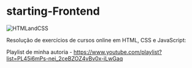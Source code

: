 # starting-Frontend

![HTMLandCSS](https://lh5.googleusercontent.com/YDHdIi-_77KrwvowfhtBjJOv8V912ufI3eFCT_MbKdqD7XSe5Tc1QVMfAmlzUgTOiAVaxuZYKHhKZWzhBAoxz55DsUemqEd_NAFEFE0PBBMPwq7lF38=w1175)

Resolução de exercícios de cursos online em HTML, CSS e JavaScript:

Playlist de minha autoria - https://www.youtube.com/playlist?list=PL45i6mPs-nei_2ceBZOZ4vBv0x-iLwGaq
